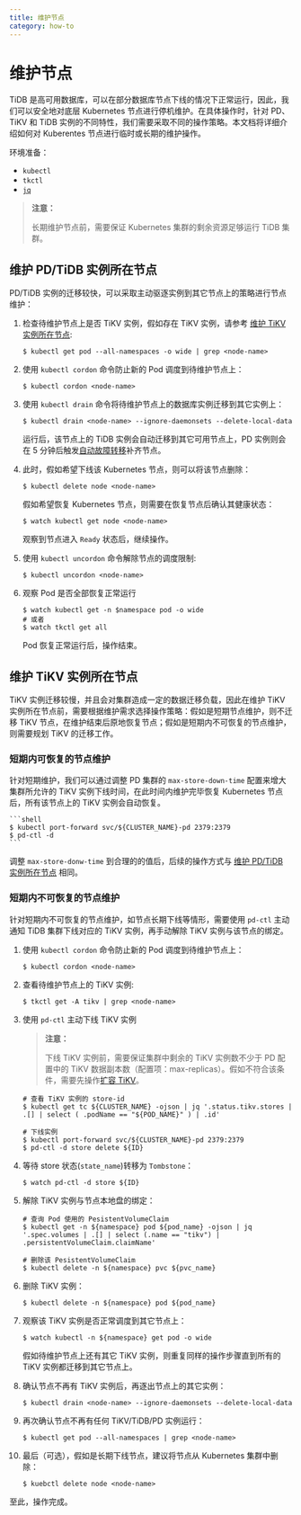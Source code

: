 ```yaml
---
title: 维护节点
category: how-to
---
```


# 维护节点

TiDB 是高可用数据库，可以在部分数据库节点下线的情况下正常运行，因此，我们可以安全地对底层 Kubernetes 节点进行停机维护。在具体操作时，针对 PD、TiKV 和 TiDB 实例的不同特性，我们需要采取不同的操作策略。本文档将详细介绍如何对 Kuberentes 节点进行临时或长期的维护操作。

环境准备：

- `kubectl`
- `tkctl`
- [`jq`](https://stedolan.github.io/jq/download/)

> **注意：**
>
> 长期维护节点前，需要保证 Kubernetes 集群的剩余资源足够运行 TiDB 集群。

## 维护 PD/TiDB 实例所在节点

PD/TiDB 实例的迁移较快，可以采取主动驱逐实例到其它节点上的策略进行节点维护：

1. 检查待维护节点上是否 TiKV 实例，假如存在 TiKV 实例，请参考 [维护 TiKV 实例所在节点](#维护-tikv-实例所在节点):
    
    ```shell
    $ kubectl get pod --all-namespaces -o wide | grep <node-name>
    ```
	
2. 使用 `kubectl cordon` 命令防止新的 Pod 调度到待维护节点上：

    ```shell
    $ kubectl cordon <node-name>
    ```

3. 使用 `kubectl drain` 命令将待维护节点上的数据库实例迁移到其它实例上：

    ```shell
    $ kubectl drain <node-name> --ignore-daemonsets --delete-local-data
    ```

    运行后，该节点上的 TiDB 实例会自动迁移到其它可用节点上，PD 实例则会在 5 分钟后触发[自动故障转移](/TODO/link-to-auto-failover)补齐节点。

4. 此时，假如希望下线该 Kubernetes 节点，则可以将该节点删除：

    ```shell
    $ kubectl delete node <node-name>
    ```

    假如希望恢复 Kubernetes 节点，则需要在恢复节点后确认其健康状态：

    ```shell
    $ watch kubectl get node <node-name>
    ```
    
    观察到节点进入 `Ready` 状态后，继续操作。

5. 使用 `kubectl uncordon` 命令解除节点的调度限制:

    ```shell
    $ kubectl uncordon <node-name>
    ```

6. 观察 Pod 是否全部恢复正常运行

    ```shell
    $ watch kubectl get -n $namespace pod -o wide
    # 或者
    $ watch tkctl get all
    ```

    Pod 恢复正常运行后，操作结束。

## 维护 TiKV 实例所在节点

TiKV 实例迁移较慢，并且会对集群造成一定的数据迁移负载，因此在维护 TiKV 实例所在节点前，需要根据维护需求选择操作策略：假如是短期节点维护，则不迁移 TiKV 节点，在维护结束后原地恢复节点；假如是短期内不可恢复的节点维护，则需要规划 TiKV 的迁移工作。

### 短期内可恢复的节点维护

针对短期维护，我们可以通过调整 PD 集群的 `max-store-down-time` 配置来增大集群所允许的 TiKV 实例下线时间，在此时间内维护完毕恢复 Kubernetes 节点后，所有该节点上的 TiKV 实例会自动恢复。

    ```shell
    $ kubectl port-forward svc/${CLUSTER_NAME}-pd 2379:2379
    $ pd-ctl -d 
    ```

调整 `max-store-donw-time` 到合理的的值后，后续的操作方式与 [维护 PD/TiDB 实例所在节点](#维护-pdtidb-实例所在节点) 相同。 

### 短期内不可恢复的节点维护

针对短期内不可恢复的节点维护，如节点长期下线等情形，需要使用 `pd-ctl` 主动通知 TiDB 集群下线对应的 TiKV 实例，再手动解除 TiKV 实例与该节点的绑定。

1. 使用 `kubectl cordon` 命令防止新的 Pod 调度到待维护节点上：

    ```shell
    $ kubectl cordon <node-name>
    ```

2. 查看待维护节点上的 TiKV 实例:

    ```shell
	$ tkctl get -A tikv | grep <node-name>
    ```

3. 使用 `pd-ctl` 主动下线 TiKV 实例 

    > **注意：**
    > 
    > 下线 TiKV 实例前，需要保证集群中剩余的 TiKV 实例数不少于 PD 配置中的 TiKV 数据副本数（配置项：max-replicas）。假如不符合该条件，需要先操作[扩容 TiKV](/TODO/link-to-scaling)。

    ```shell
    # 查看 TiKV 实例的 store-id
    $ kubectl get tc ${CLUSTER_NAME} -ojson | jq '.status.tikv.stores | .[] | select ( .podName == "${POD_NAME}" ) | .id'

    # 下线实例
    $ kubectl port-forward svc/${CLUSTER_NAME}-pd 2379:2379
    $ pd-ctl -d store delete ${ID}
    ```

4. 等待 store 状态(`state_name`)转移为 `Tombstone`：

    ```shell
    $ watch pd-ctl -d store ${ID}
    ```

5. 解除 TiKV 实例与节点本地盘的绑定：

    ```shell
    # 查询 Pod 使用的 PesistentVolumeClaim
    $ kubectl get -n ${namespace} pod ${pod_name} -ojson | jq '.spec.volumes | .[] | select (.name == "tikv") | .persistentVolumeClaim.claimName'
    
    # 删除该 PesistentVolumeClaim
    $ kubectl delete -n ${namespace} pvc ${pvc_name}
    ```
		
6. 删除 TiKV 实例：
		
    ```shell
    $ kubectl delete -n ${namespace} pod ${pod_name}
    ```

7. 观察该 TiKV 实例是否正常调度到其它节点上：

    ```shell
    $ watch kubectl -n ${namespace} get pod -o wide
    ```
	
	假如待维护节点上还有其它 TiKV 实例，则重复同样的操作步骤直到所有的 TiKV 实例都迁移到其它节点上。

8. 确认节点不再有 TiKV 实例后，再逐出节点上的其它实例：

    ```shell
    $ kubectl drain <node-name> --ignore-daemonsets --delete-local-data
    ```

9. 再次确认节点不再有任何 TiKV/TiDB/PD 实例运行：

    ```shell
    $ kubectl get pod --all-namespaces | grep <node-name>
    ```

10. 最后（可选），假如是长期下线节点，建议将节点从 Kubernetes 集群中删除：
	
    ```shell
	$ kuebctl delete node <node-name>
    ```

至此，操作完成。

